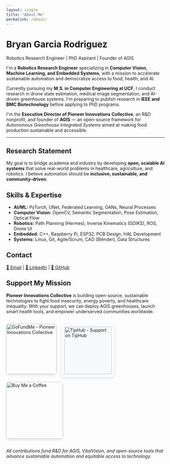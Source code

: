 ```yaml
---
layout: single
title: "About Me"
permalink: /about/
---
```


<h1 class="page__title">Bryan Garcia Rodriguez</h1>
<p class="page__meta">Robotics Research Engineer | PhD Aspirant | Founder of AGIS</p>

<div class="page__content">
  <p>
    I'm a <strong>Robotics Research Engineer</strong> specializing in <strong>Computer Vision, Machine Learning, and Embedded Systems</strong>, with a mission to accelerate sustainable automation and democratize access to food, health, and AI.
  </p>

  <p>
    Currently pursuing my <strong>M.S. in Computer Engineering at UCF</strong>, I conduct research in drone state estimation, medical image segmentation, and AI-driven greenhouse systems. I'm preparing to publish research in <strong>IEEE and BMC Biotechnology</strong> before applying to PhD programs.
  </p>

  <p>
    I'm the <strong>Executive Director of Pioneer Innovations Collective</strong>, an R&D nonprofit, and founder of <strong>AGIS</strong> — an open-source framework for <em>Autonomous Greenhouse Integrated Systems</em> aimed at making food production sustainable and accessible.
  </p>

  <hr />

  <h2>Research Statement</h2>
  <p>
    My goal is to bridge academia and industry by developing <strong>open, scalable AI systems</strong> that solve real-world problems in healthcare, agriculture, and robotics. I believe automation should be <strong>inclusive, sustainable, and community-driven</strong>.
  </p>

  <h2>Skills & Expertise</h2>
  <ul>
    <li><strong>AI/ML:</strong> PyTorch, UNet, Federated Learning, GANs, Neural Processes</li>
    <li><strong>Computer Vision:</strong> OpenCV, Semantic Segmentation, Pose Estimation, Optical Flow</li>
    <li><strong>Robotics:</strong> Path Planning (Hermes), Inverse Kinematics (GDIKS), ROS, Drone UI</li>
    <li><strong>Embedded:</strong> C++, Raspberry Pi, ESP32, PCB Design, HAL Development</li>
    <li><strong>Systems:</strong> Linux, Git, Agile/Scrum, CAD (Blender), Data Structures</li>
  </ul>

  <h2>Contact</h2>
  <p>
    <a href="mailto:bryan.garcia.b9r@gmail.com">📧 Email</a> | 
    <a href="https://linkedin.com/in/bryan-garcia-rodriguez-b2803b186">💼 LinkedIn</a> | 
    <a href="https://github.com/tnzr">🐙 GitHub</a>
  </p>
</div>

<h2>Support My Mission</h2>
<p><strong>Pioneer Innovations Collective</strong> is building open-source, sustainable technologies to fight food insecurity, energy poverty, and healthcare inequality. With your support, we can deploy AGIS greenhouses, launch smart health tools, and empower underserved communities worldwide.</p>

<div class="donation-links" style="display: flex; flex-wrap: wrap; gap: 15px; margin: 30px 0;">
  
  <!-- GoFundMe -->
  <a href="https://www.gofundme.com/f/pioneer-innovations-collective-opensource-solutions" target="_blank" rel="noopener">
    <img src="https://d3njjcbhbojbot.cloudfront.net/api/utilities/v1/imageproxy/https://images.gofundme.com/FjLQkQh1q7JY6o1JxY7jZJjKj6M=/0x0:1000x1000/https%3A%2F%2Fd2g8igdw686xgo.cloudfront.net%2F93310813_1754186985612570_r.png" 
         alt="GoFundMe - Pioneer Innovations Collective" 
         style="width: 160px; border-radius: 8px; box-shadow: 0 4px 8px rgba(0,0,0,0.1);">
  </a>

  <!-- TipHub -->
  <a href="https://tiphub.co/pioneer-innovations-collective-r-d-social-impact-early-startup-/673" target="_blank" rel="noopener">
    <img src="https://upload.wikimedia.org/wikipedia/commons/3/37/Donate_icon.png" 
         alt="TipHub - Support on TipHub" 
         style="width: 150px; border-radius: 8px; background: #f8f9fa; padding: 10px; box-shadow: 0 4px 8px rgba(0,0,0,0.1);">
  </a>

  <!-- Buy Me a Coffee -->
  <a href="https://www.buymeacoffee.com/tnzr" target="_blank" rel="noopener">
    <img src="https://www.buymeacoffee.com/assets/img/custom_images/orange_img.png" 
         alt="Buy Me a Coffee" 
         style="width: 180px; border-radius: 8px; box-shadow: 0 4px 8px rgba(0,0,0,0.1);">
  </a>

</div>

<p><em>All contributions fund R&D for AGIS, VitalVision, and open-source tools that advance sustainable automation and equitable access to technology.</em></p>